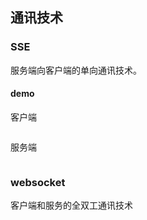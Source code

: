 ## 通讯技术
### SSE
服务端向客户端的单向通讯技术。
#### demo
客户端
```javascript

```
服务端
```node
```
### websocket
客户端和服务的全双工通讯技术
